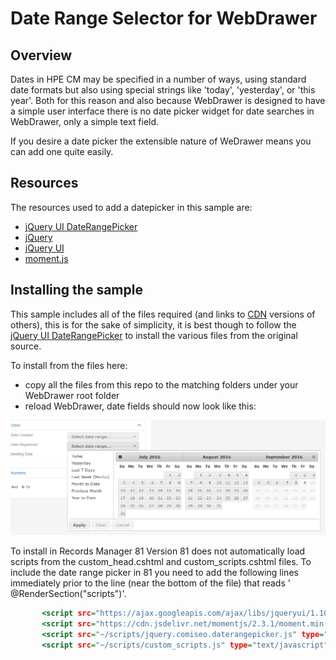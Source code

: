 # Date Range Selector for WebDrawer

## Overview
Dates in HPE CM may be specified in a number of ways, using standard date formats but also using special strings like 'today', 'yesterday', or 'this year'.  Both for this reason and also because WebDrawer is designed to have a simple user interface there is no date picker widget for date searches in WebDrawer, only a simple text field.

If you desire a date picker the extensible nature of WeDrawer means you can add one quite easily.

## Resources
The resources used to add a datepicker in this sample are:
 * [jQuery UI DateRangePicker](https://tamble.github.io/jquery-ui-daterangepicker/)
 * [jQuery](http://jquery.com/)
 * [jQuery UI](http://jqueryui.com/)
 * [moment.js](http://momentjs.com/)

## Installing the sample
This sample includes all of the files required (and links to [CDN](https://en.wikipedia.org/wiki/Content_delivery_network) versions of others), this is for the sake of simplicity, it is best though to follow the [jQuery UI DateRangePicker](https://tamble.github.io/jquery-ui-daterangepicker/) to install the various files from the original source.

To install from the files here:
  * copy all the files from this repo to the matching folders under your WebDrawer root folder
  * reload WebDrawer, date fields should now look like this:

 ![image 2](date_range_picker.PNG)
 
 To install in Records Manager 81
 Version 81 does not automatically load scripts from the custom_head.cshtml and custom_scripts.cshtml files.  To include the date range picker in 81 you need to add the following lines immediately prior to the line (near the bottom of the file) that reads ' @RenderSection("scripts")'.
 
 ```.html
 		<script src="https://ajax.googleapis.com/ajax/libs/jqueryui/1.10.3/jquery-ui.js"></script>
		<script src="https://cdn.jsdelivr.net/momentjs/2.3.1/moment.min.js"></script>
		<script src="~/scripts/jquery.comiseo.daterangepicker.js" type="text/javascript"></script>
        <script src="~/scripts/custom_scripts.js" type="text/javascript"></script>
 ```